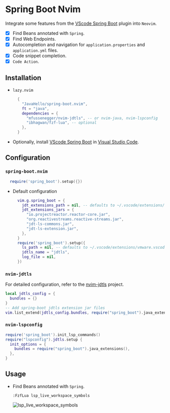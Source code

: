 # Spring Boot Nvim

Integrate some features from the [VScode Spring Boot](https://marketplace.visualstudio.com/items?itemName=vmware.vscode-spring-boot) plugin into `Neovim`.

- [x] Find Beans annotated with `Spring`.
- [x] Find Web Endpoints.
- [x] Autocompletion and navigation for `application.properties` and `application.yml` files.
- [x] Code snippet completion.
- [x] `Code Action`.

## Installation

- `lazy.nvim`
  ```lua
    {
      "JavaHello/spring-boot.nvim",
      ft = "java",
      dependencies = {
        "mfussenegger/nvim-jdtls", -- or nvim-java, nvim-lspconfig
        "ibhagwan/fzf-lua", -- optional
      },
    }
  ```
- Optionally, install [VScode Spring Boot](https://marketplace.visualstudio.com/items?itemName=vmware.vscode-spring-boot) in [Visual Studio Code](https://code.visualstudio.com/).

## Configuration

### `spring-boot.nvim`

```lua
  require('spring_boot').setup({})
```

- Default configuration
  ```lua
    vim.g.spring_boot = {
      jdt_extensions_path = nil, -- defaults to ~/.vscode/extensions/vmware.vscode-spring-boot-x.xx.x
      jdt_extensions_jars = {
        "io.projectreactor.reactor-core.jar",
        "org.reactivestreams.reactive-streams.jar",
        "jdt-ls-commons.jar",
        "jdt-ls-extension.jar",
      },
    }
    require('spring_boot').setup({
      ls_path = nil, -- defaults to ~/.vscode/extensions/vmware.vscode-spring-boot-x.xx.x
      jdtls_name = "jdtls",
      log_file = nil,
    })
  ```

### `nvim-jdtls`

For detailed configuration, refer to the [nvim-jdtls](https://github.com/mfussenegger/nvim-jdtls) project.

```lua
local jdtls_config = {
  bundles = {}
}
-- Add spring-boot jdtls extension jar files
vim.list_extend(jdtls_config.bundles, require("spring_boot").java_extensions())
```

### `nvim-lspconfig`

```lua
require('spring_boot').init_lsp_commands()
require("lspconfig").jdtls.setup {
  init_options = {
    bundles = require("spring_boot").java_extensions(),
  },
}
```

## Usage

- Find Beans annotated with `Spring`.
  ```vim
  :FzfLua lsp_live_workspace_symbols
  ```
  ![lsp_live_workspace_symbols](https://javahello.github.io/dev/nvim-lean/images/spring-boot.png)
